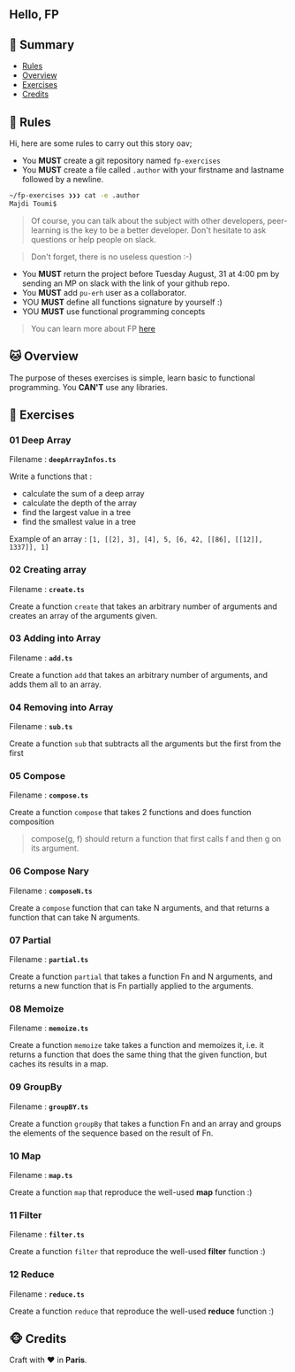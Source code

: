 ## Hello, FP

## <a name='TOC'>🐼 Summary</a>

- [Rules](#rules)
- [Overview](#overview)
- [Exercises](#exercises)
- [Credits](#credits)

## <a name='overview'>🦊 Rules</a>

Hi, here are some rules to carry out this story oav;

- You **MUST** create a git repository named `fp-exercises`
- You **MUST** create a file called `.author` with your firstname and lastname followed by a newline.

```sh
~/fp-exercises ❯❯❯ cat -e .author
Majdi Toumi$
```

> Of course, you can talk about the subject with other developers, peer-learning is
> the key to be a better developer. Don't hesitate to ask questions or help people on slack.

> Don't forget, there is no useless question :-)

- You **MUST** return the project before Tuesday August, 31 at 4:00 pm by sending an MP on slack with the link of your github repo.
- You **MUST** add `pu-erh` user as a collaborator.
- YOU **MUST** define all functions signature by yourself :)
- YOU **MUST** use functional programming concepts

> You can learn more about FP [here](https://mostly-adequate.gitbooks.io/mostly-adequate-guide/content/)

## <a name='overview'>🐱 Overview</a>

The purpose of theses exercises is simple, learn basic to functional programming.
You **CAN'T** use any libraries.

## <a name='exercises'>🐨 Exercises</a>

### 01 Deep Array

Filename : **`deepArrayInfos.ts`**

Write a functions that :

- calculate the sum of a deep array
- calculate the depth of the array
- find the largest value in a tree
- find the smallest value in a tree

Example of an array : `[1, [[2], 3], [4], 5, [6, 42, [[86], [[12]], 1337]], 1]`

### 02 Creating array

Filename : **`create.ts`**

Create a function `create` that takes an arbitrary number of arguments and creates an array of the arguments given.

### 03 Adding into Array

Filename : **`add.ts`**

Create a function `add` that takes an arbitrary number of arguments, and adds them all to an array.

### 04 Removing into Array

Filename : **`sub.ts`**

Create a function `sub` that subtracts all the arguments but the first from the first

### 05 Compose

Filename : **`compose.ts`**

Create a function `compose` that takes 2 functions and does function composition

> compose(g, f) should return a function that first calls f and then g on its argument.

### 06 Compose Nary

Filename : **`composeN.ts`**

Create a `compose` function that can take N arguments, and that returns a function that can take N arguments.

### 07 Partial

Filename : **`partial.ts`**

Create a function `partial` that takes a function Fn and N arguments, and returns a new function that is Fn partially applied to the arguments.

### 08 Memoize

Filename : **`memoize.ts`**

Create a function `memoize` take takes a function and memoizes it, i.e. it returns a function that does the same thing that the given function, but caches its results in a map.

### 09 GroupBy

Filename : **`groupBY.ts`**

Create a function `groupBy` that takes a function Fn and an array and groups the elements of the sequence based on the result of Fn.

### 10 Map

Filename : **`map.ts`**

Create a function `map` that reproduce the well-used **map** function :)

### 11 Filter

Filename : **`filter.ts`**

Create a function `filter` that reproduce the well-used **filter** function :)

### 12 Reduce

Filename : **`reduce.ts`**

Create a function `reduce` that reproduce the well-used **reduce** function :)

## <a name='credits'>🐵 Credits</a>

Craft with :heart: in **Paris**.
